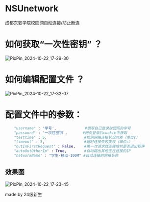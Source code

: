 # NSUnetwork
成都东软学院校园网自动连接/防止断连
# 如何获取“一次性密钥” ？
![PixPin_2024-10-22_17-29-30](https://github.com/user-attachments/assets/f5e1629a-0cda-4909-90c0-92561b342692)
# 如何编辑配置文件 ？
![PixPin_2024-10-22_17-32-07](https://github.com/user-attachments/assets/0ba88549-ad55-4d7f-9628-976ee488cd4f)
# 配置文件中的参数：
```py
    "username" : '学号',             #填写自己登录校园网的学号
    "password" : '一次性密钥',       #网页登录后cookie中获取
    "testtime" : 5,                 #检测网络连接状况时差（单位s）
    "timeout" : 5,                  #超时连接失败失败（单位s）
    "outInFirstRequest" : False,    #第一次请求就连接成功是否退出程序
    "autoOutOtherIp" : True,        #自动踢出其他正在连接的IP
    "networkName" : "学生-移动-100M" #自动连接的网络名称
```
## 效果图
![PixPin_2024-10-22_17-23-45](https://github.com/user-attachments/assets/38b1c0a5-4a4c-4a04-9b59-4d61a7f07caf)

made by 24级新生
